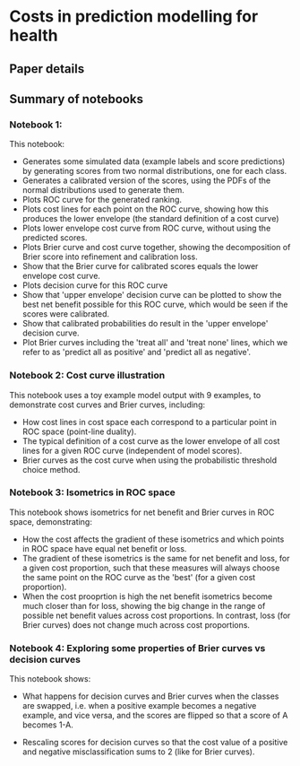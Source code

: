 
# Costs in prediction modelling for health


## Paper details


## Summary of notebooks


### Notebook 1: 

This notebook:
- Generates some simulated data (example labels and score predictions) by generating scores from two normal distributions, one for each class.
- Generates a calibrated version of the scores, using the PDFs of the normal distributions used to generate them.
- Plots ROC curve for the generated ranking.
- Plots cost lines for each point on the ROC curve, showing how this produces the lower envelope (the standard definition of a cost curve)
- Plots lower envelope cost curve from ROC curve, without using the predicted scores.
- Plots Brier curve and cost curve together, showing the decomposition of Brier score into refinement and calibration loss.
- Show that the Brier curve for calibrated scores equals the lower envelope cost curve.
- Plots decision curve for this ROC curve
- Show that 'upper envelope' decision curve can be plotted to show the best net benefit possible for this ROC curve, which would be seen if the
scores were calibrated.
- Show that calibrated probabilities do result in the 'upper envelope' decision curve.
- Plot Brier curves including the 'treat all' and 'treat none' lines, which we refer to as 'predict all as positive' and 'predict all as negative'.


### Notebook 2: Cost curve illustration

This notebook uses a toy example model output with 9 examples, to demonstrate cost curves and Brier curves, including:
- How cost lines in cost space each correspond to a particular point in ROC space (point-line duality).
- The typical definition of a cost curve as the lower envelope of all cost lines for a given ROC curve (independent of model scores).
- Brier curves as the cost curve when using the probabilistic threshold choice method.


### Notebook 3: Isometrics in ROC space

This notebook shows isometrics for net benefit and Brier curves in ROC space, demonstrating:
- How the cost affects the gradient of these isometrics and which points in ROC space have equal net benefit or loss.
- The gradient of these isometrics is the same for net benefit and loss, for a given cost proportion, such that these measures will
always choose the same point on the ROC curve as the 'best' (for a given cost proportion).
- When the cost prooprtion is high the net benefit isometrics become much closer than for loss, showing the big change in the range of possible 
net benefit values across cost proportions. In contrast, loss (for Brier curves) does not change much across cost proportions.


### Notebook 4: Exploring some properties of Brier curves vs decision curves

This notebook shows:

- What happens for decision curves and Brier curves when the classes are swapped, i.e. when 
a positive example becomes a negative example, and vice versa, and the scores are flipped so that a score of A becomes 1-A.

- Rescaling scores for decision curves so that the cost value of a positive and negative misclassification sums to 2 (like for Brier curves).




